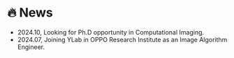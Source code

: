 # 🔥 News

- 2024.10, Looking for Ph.D opportunity in Computational Imaging.
- 2024.07, Joining YLab in OPPO Research Institute as an Image Algorithm Engineer.